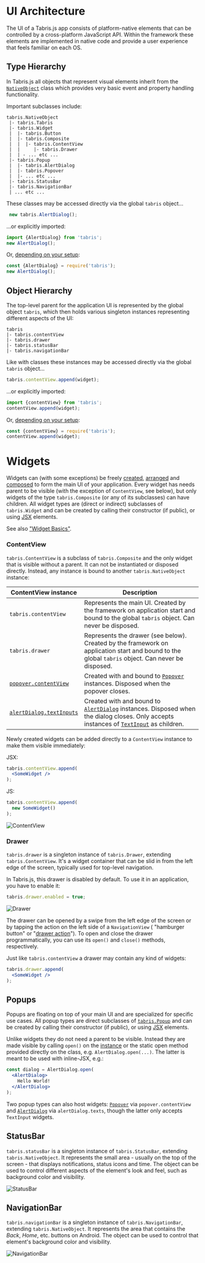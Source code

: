 ---
---
# UI Architecture

The UI of a Tabris.js app consists of platform-native elements that can be controlled by a cross-platform JavaScript API. Within the framework these elements are implemented in native code and provide a user experience that feels familiar on each OS.

## Type Hierarchy

In Tabris.js all objects that represent visual elements inherit from the [`NativeObject`](./api/NativeObject.md) class which provides very basic event and property handling functionality.

Important subclasses include:

```
tabris.NativeObject
 |- tabris.Tabris
 |- tabris.Widget
 |  |- tabris.Button
 |  |- tabris.Composite
 |  |  |- tabris.ContentView
 |  |     |- tabris.Drawer
 |  | - ... etc ...
 |- tabris.Popup
 |  |- tabris.AlertDialog
 |  |- tabris.Popover
 |  |- ... etc ...
 |- tabris.StatusBar
 |- tabris.NavigationBar
 | ... etc ...
```

These classes may be accessed directly via the global `tabris` object...

```js
 new tabris.AlertDialog();
```
...or explicitly imported:
 ```js
import {AlertDialog} from 'tabris';
new AlertDialog();
```
Or, [depending on your setup](./modules.md):
```js
const {AlertDialog} = require('tabris');
new AlertDialog();
```

## Object Hierarchy

The top-level parent for the application UI is represented by the global object `tabris`, which then holds various singleton instances representing different aspects of the UI:

```
tabris
|- tabris.contentView
|- tabris.drawer
|- tabris.statusBar
|- tabris.navigationBar
```

Like with classes these instances may be accessed directly via the global `tabris` object...

```js
tabris.contentView.append(widget);
```
...or explicitly imported:
```js
import {contentView} from 'tabris';
contentView.append(widget);
```
Or, [depending on your setup](./modules.md):
```js
const {contentView} = require('tabris');
contentView.append(widget);
```

# Widgets

Widgets can (with some exceptions) be freely [created](./widget-basics.md#hello-world), [arranged](./layout.md) and [composed](./widget-basics.md#composition) to form the main UI of your application. Every widget has needs parent to be visible (with the exception of `ContentView`, see below), but only widgets of the type `tabris.Composite` (or any of its subclasses) can have children. All widget types are (direct or indirect) subclasses of `tabris.Widget` and can be created by calling their constructor (if public), or using [JSX](./declarative-ui.md) elements.

See also ["Widget Basics"](./widget-basics.md).

### ContentView

`tabris.ContentView` is a subclass of `tabris.Composite` and the only widget that is visible without a parent. It can not be instantiated or disposed directly. Instead, any instance is bound to another `tabris.NativeObject` instance:

ContentView instance | Description
---------------------|------------
`tabris.contentView` | Represents the main UI. Created by the framework on application start and bound to the global `tabris` object. Can never be disposed.
`tabris.drawer` | Represents the drawer (see below). Created by the framework on application start and bound to the global `tabris` object. Can never be disposed.
[`popover.contentView`](./api/Popover.md#contentview) | Created with and bound to [`Popover`](./api/Popover.md) instances. Disposed when the popover closes.
[`alertDialog.textInputs`](./api/AlertDialog.md#textinputs) | Created with and bound to [`AlertDialog`](./api/AlertDialog.md) instances. Disposed when the dialog closes. Only accepts instances of [`TextInput`](./api/TextInput.md) as children.

Newly created widgets can be added directly to a `ContentView` instance to make them visible immediately:

JSX:
```jsx
tabris.contentView.append(
  <SomeWidget />
);
```

JS:
```js
tabris.contentView.append(
  new SomeWidget()
);
```

![ContentView](img/contentview.png)

### Drawer

`tabris.drawer` is a singleton instance of `tabris.Drawer`, extending `tabris.ContentView`. It's a widget container that can be slid in from the left edge of the screen, typically used for top-level navigation.

In Tabris.js, this drawer is disabled by default. To use it in an application, you have to enable it:

```js
tabris.drawer.enabled = true;
```

![Drawer](img/drawer.png)

The drawer can be opened by a swipe from the left edge of the screen or by tapping the action on the left side of a `NavigationView` ( "hamburger button" or "[drawer action](./api/NavigationView.md#draweractionvisible)"). To open and close the drawer programmatically, you can use its `open()` and `close()` methods, respectively.

Just like `tabris.contentView` a drawer may contain any kind of widgets:

```jsx
tabris.drawer.append(
  <SomeWidget />
);
```

## Popups

Popups are floating on top of your main UI and are specialized for specific use cases. All popup types are direct subclasses of [`tabris.Popup`](./api/popup.md) and can be created by calling their constructor (if public), or using [JSX](./declarative-ui.md) elements.

Unlike widgets they do not need a parent to be visible. Instead they are made visible by calling `open()` on the [instance](./api/popup.md#open) or the static open method provided directly on the class, e.g. `AlertDialog.open(...)`. The latter is meant to be used with inline-JSX, e.g.:

```jsx
const dialog = AlertDialog.open(
  <AlertDialog>
    Hello World!
  </AlertDialog>
);
```

Two popup types can also host widgets: [`Popover`](./api/Popover.md) via `popover.contentView` and [`AlertDialog`](./api/AlertDialog.md) via `alertDialog.texts`, though the latter only accepts `TextInput` widgets.

## StatusBar

`tabris.statusBar` is a singleton instance of `tabris.StatusBar`, extending `tabris.NativeObject`. It represents the small area - usually on the top of the screen - that displays notifications, status icons and time. The object can be used to control different aspects of the element's look and feel, such as background color and visibility.

![StatusBar](img/statusbar.png)

## NavigationBar

`tabris.navigationBar` is a singleton instance of `tabris.NavigationBar`, extending `tabris.NativeObject`. It represents the area that contains the *Back*, *Home*, etc. buttons on Android. The object can be used to control that element's background color and visibility.

![NavigationBar](img/navigationbar.png)
